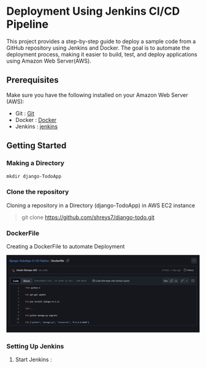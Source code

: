 # Deployment Using Jenkins CI/CD Pipeline 

This project provides a step-by-step guide to deploy a sample code from a GitHub repository using Jenkins and Docker. The goal is to automate the deployment process, making it easier to build, test, and deploy applications using Amazon Web Server(AWS).

## Prerequisites

Make sure you have the following installed on your Amazon Web Server (AWS):

* Git : [Git](https://git-scm.com/)
* Docker : [Docker](https://docs.docker.com/get-docker/)
* Jenkins : [jenkins](https://www.jenkins.io/doc/book/installing/)

## Getting Started

### Making a Directory

``` 
mkdir django-TodoApp
```

### Clone the repository

Cloning a repository in a Directory (django-TodoApp) in AWS EC2 instance

> git clone https://github.com/shreys7/django-todo.git

### DockerFile

Creating a DockerFile to automate Deployment

![image](./asseets/A3.png)

### Setting Up Jenkins

1. Start Jenkins :
